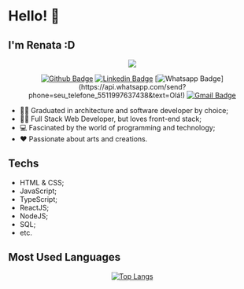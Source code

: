 # Hello! 👋
## I'm Renata :D

<div align="center">
  <img src="https://ibb.co/4ssxKWz" />

[![Github Badge](https://img.shields.io/badge/-Github-000?style=flat-square&logo=Github&logoColor=white&link=https://github.com/rmkarato)](https://github.com/rmkarato)       [![Linkedin Badge](https://img.shields.io/badge/-LinkedIn-blue?style=flat-square&logo=Linkedin&logoColor=white&link=https://www.linkedin.com/in/rmkarato/)](https://www.linkedin.com/in/rmkarato/)
[![Whatsapp Badge](https://img.shields.io/badge/-Whatsapp-4CA143?style=flat-square&labelColor=4CA143&logo=whatsapp&logoColor=white&link=https://api.whatsapp.com/send?phone=seu_telefone_5511997637438&text=Olá!)](https://api.whatsapp.com/send?phone=seu_telefone_5511997637438&text=Olá!)
[![Gmail Badge](https://img.shields.io/badge/-Gmail-c14438?style=flat-square&logo=Gmail&logoColor=white&link=mailto:rmkarato@gmail.com)](mailto:rmkarato@gmail.com)
</div>

- 👩‍🎓 Graduated in architecture and software developer by choice; 
- 👩‍💻 Full Stack Web Developer, but loves front-end stack;
- 💻 Fascinated by the world of programming and technology;
- ❤ Passionate about arts and creations.

## Techs

- HTML & CSS;
- JavaScript;
- TypeScript;
- ReactJS;
- NodeJS;
- SQL;
- etc.

## Most Used Languages

<div align="center">
  
[![Top Langs](https://github-readme-stats.vercel.app/api/top-langs/?username=rmkarato)](https://github.com/anuraghazra/github-readme-stats)

</div>
